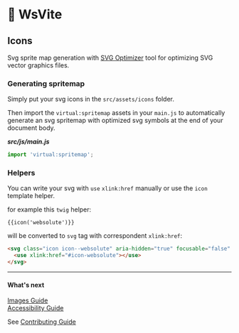 # 🔵 WsVite

## Icons

Svg sprite map generation with [SVG Optimizer](https://github.com/svg/svgo) tool for optimizing SVG vector graphics files.  

### Generating spritemap

Simply put your svg icons in the `src/assets/icons` folder.  

Then import the `virtual:spritemap` assets in your `main.js` to automatically generate an svg spritemap with optimized svg symbols at the end of your document body.

***src/js/main.js***
```js
import 'virtual:spritemap';
```

### Helpers

You can write your svg with `use` `xlink:href` manually
or use the `icon` template helper.

for example this `twig` helper:  

```twig
{{icon('websolute')}}
```

will be converted to `svg` tag with correspondent `xlink:href`:

```html
<svg class="icon icon--websolute" aria-hidden="true" focusable="false" xmlns="http://www.w3.org/2000/svg" xmlnsxlink="http://www.w3.org/1999/xlink">
  <use xlink:href="#icon-websolute"></use>
</svg>
```

---
#### What's next
[Images Guide](IMAGES.md)  
[Accessibility Guide](ACCESSIBILITY.md) 

See [Contributing Guide](../CONTRIBUTING.md)
